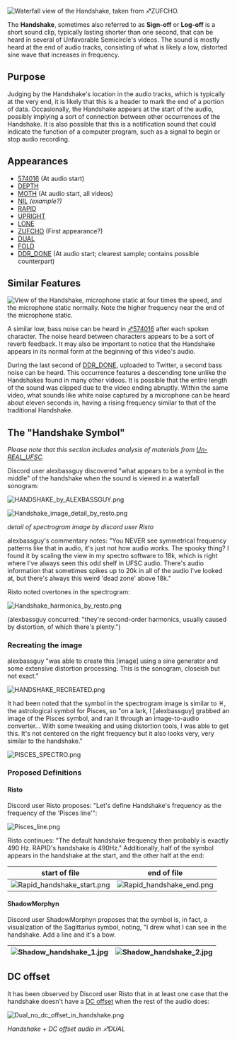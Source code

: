 ![Waterfall view of the Handshake, taken from
♐ZUFCHO.](Ufsc_handshake.png
"Waterfall view of the Handshake, taken from ♐ZUFCHO.")

The **Handshake**, sometimes also referred to as **Sign-off** or
**Log-off** is a short sound clip, typically lasting shorter than one
second, that can be heard in several of Unfavorable Semicircle's videos.
The sound is mostly heard at the end of audio tracks, consisting of what
is likely a low, distorted sine wave that increases in frequency.

## Purpose

Judging by the Handshake's location in the audio tracks, which is
typically at the very end, it is likely that this is a header to mark
the end of a portion of data. Occasionally, the Handshake appears at the
start of the audio, possibly implying a sort of connection between other
occurrences of the Handshake. It is also possible that this is a
notification sound that could indicate the function of a computer
program, such as a signal to begin or stop audio recording.

## Appearances

  - [574016](574016 "wikilink") (At audio start)
  - [DEPTH](DEPTH "wikilink")
  - [MOTH](MOTH "wikilink") (At audio start, all videos)
  - [NIL](NIL "wikilink") *(example?)*
  - [RAPID](RAPID "wikilink")
  - [UPRIGHT](UPRIGHT "wikilink")
  - [LONE](LONE "wikilink")
  - [ZUFCHO](ZUFCHO "wikilink") (First appearance?)
  - [DUAL](DUAL "wikilink")
  - [FOLD](FOLD "wikilink")
  - [DDR\_DONE](DDR_DONE "wikilink") (At audio start; clearest sample;
    contains possible counterpart)

## Similar Features

![View of the Handshake, microphone static at four times the speed, and
the microphone static normally. Note the higher frequency near the end
of the microphone static.](Threehandshake.PNG
"View of the Handshake, microphone static at four times the speed, and the microphone static normally. Note the higher frequency near the end of the microphone static.")

A similar low, bass noise can be heard in
[♐574016](http://www.unfavorablesemicircle.com/wiki/574016) after each
spoken character. The noise heard between characters appears to be a
sort of reverb feedback. It may also be important to notice that the
Handshake appears in its normal form at the beginning of this video's
audio.

During the last second of [DDR\_DONE](DDR_DONE "wikilink"), uploaded to
Twitter, a second bass noise can be heard. This occurrence features a
descending tone unlike the Handshakes found in many other videos. It is
possible that the entire length of the sound was clipped due to the
video ending abruptly. Within the same video, what sounds like white
noise captured by a microphone can be heard about eleven seconds in,
having a rising frequency similar to that of the traditional Handshake.

## The "Handshake Symbol"

*Please note that this section includes analysis of materials from
[Un-REAL\_UFSC](Un-REAL_UFSC "wikilink").*

Discord user alexbassguy discovered "what appears to be a symbol in the
middle" of the handshake when the sound is viewed in a waterfall
sonogram:

![HANDSHAKE\_by\_ALEXBASSGUY.png](HANDSHAKE_by_ALEXBASSGUY.png
"HANDSHAKE_by_ALEXBASSGUY.png")

![Handshake\_image\_detail\_by\_resto.png](Handshake_image_detail_by_resto.png
"Handshake_image_detail_by_resto.png")

*detail of spectrogram image by discord user Risto*

alexbassguy's commentary notes: "You NEVER see symmetrical frequency
patterns like that in audio, it's just not how audio works. The spooky
thing? I found it by scaling the view in my spectro software to 18k,
which is right where I've always seen this odd shelf in UFSC audio.
There's audio information that sometimes spikes up to 20k in all of the
audio I've looked at, but there's always this weird 'dead zone' above
18k."

Risto noted overtones in the spectrogram:

![Handshake\_harmonics\_by\_resto.png](Handshake_harmonics_by_resto.png
"Handshake_harmonics_by_resto.png")

(alexbassguy concurred: "they're second-order harmonics, usually caused
by distortion, of which there's plenty.")

### Recreating the image

alexbassguy "was able to create this \[image\] using a sine generator
and some extensive distortion processing. This is the sonogram, closeish
but not exact."

![HANDSHAKE\_RECREATED.png](HANDSHAKE_RECREATED.png
"HANDSHAKE_RECREATED.png")

It had been noted that the symbol in the spectrogram image is similar to
♓️, the astrological symbol for Pisces, so "on a lark, I \[alexbassguy\]
grabbed an image of the Pisces symbol, and ran it through an
image-to-audio converter... With some tweaking and using distortion
tools, I was able to get this. It's not centered on the right frequency
but it also looks very, very similar to the handshake."

![PISCES\_SPECTRO.png](PISCES_SPECTRO.png "PISCES_SPECTRO.png")

### Proposed Definitions

#### Risto

Discord user Risto proposes: "Let's define Handshake's frequency as the
frequency of the 'Pisces line'":

![Pisces\_line.png](Pisces_line.png "Pisces_line.png")

Risto continues: "The default handshake frequency then probably is
exactly 490 Hz. RAPID's handshake is 490Hz." Additionally, half of the
symbol appears in the handshake at the start, and the other half at the
end:

| start of file                                                                         | end of file                                                                     |
| ------------------------------------------------------------------------------------- | ------------------------------------------------------------------------------- |
| ![Rapid\_handshake\_start.png](Rapid_handshake_start.png "Rapid_handshake_start.png") | ![Rapid\_handshake\_end.png](Rapid_handshake_end.png "Rapid_handshake_end.png") |

#### ShadowMorphyn

Discord user ShadowMorphyn proposes that the symbol is, in fact, a
visualization of the Sagittarius symbol, noting, "I drew what I can see
in the handshake. Add a line and it's a bow.

| ![Shadow\_handshake\_1.jpg](Shadow_handshake_1.jpg "Shadow_handshake_1.jpg") | ![Shadow\_handshake\_2.jpg](Shadow_handshake_2.jpg "Shadow_handshake_2.jpg") |
| ---------------------------------------------------------------------------- | ---------------------------------------------------------------------------- |

## DC offset

It has been observed by Discord user Risto that in at least one case
that the handshake doesn't have a [DC offset](DC_offset "wikilink") when
the rest of the audio does:

![Dual\_no\_dc\_offset\_in\_handshake.png](Dual_no_dc_offset_in_handshake.png
"Dual_no_dc_offset_in_handshake.png")

*Handshake + DC offset audio in ♐DUAL*
